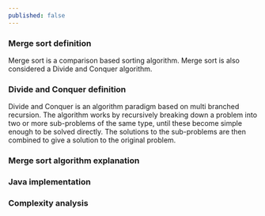```yaml
---
published: false
---
```


### Merge sort definition
Merge sort is a comparison based sorting algorithm. Merge sort is also considered a Divide and Conquer algorithm. 

### Divide and Conquer definition
Divide and Conquer is an algorithm paradigm based on multi branched recursion. The algorithm works by recursively breaking down a problem into two or more sub-problems of the same type, until these become simple enough to be solved directly. The solutions to the sub-problems are then combined to give a solution to the original problem.

### Merge sort algorithm explanation


### Java implementation


### Complexity analysis
